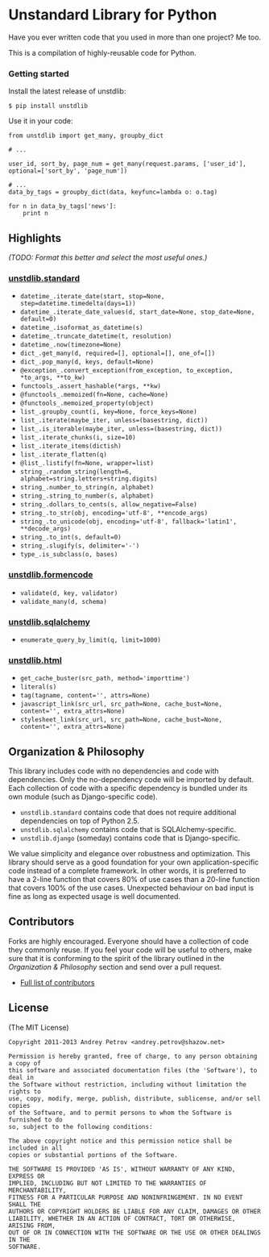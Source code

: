 # Unstandard Library for Python

Have you ever written code that you used in more than one project? Me too.

This is a compilation of highly-reusable code for Python.

### Getting started

Install the latest release of unstdlib:

    $ pip install unstdlib

Use it in your code:

    from unstdlib import get_many, groupby_dict

    # ...

    user_id, sort_by, page_num = get_many(request.params, ['user_id'], optional=['sort_by', 'page_num'])

    # ...
    data_by_tags = groupby_dict(data, keyfunc=lambda o: o.tag)

    for n in data_by_tags['news']:
        print n


## Highlights

*(TODO: Format this better and select the most useful ones.)*

### [unstdlib.standard](https://github.com/shazow/unstdlib.py/blob/master/unstdlib/standard/)

* ``datetime_.iterate_date(start, stop=None, step=datetime.timedelta(days=1))``
* ``datetime_.iterate_date_values(d, start_date=None, stop_date=None, default=0)``
* ``datetime_.isoformat_as_datetime(s)``
* ``datetime_.truncate_datetime(t, resolution)``
* ``datetime_.now(timezone=None)``
* ``dict_.get_many(d, required=[], optional=[], one_of=[])``
* ``dict_.pop_many(d, keys, default=None)``
* ``@exception_.convert_exception(from_exception, to_exception, *to_args, **to_kw)``
* ``functools_.assert_hashable(*args, **kw)``
* ``@functools_.memoized(fn=None, cache=None)``
* ``@functools_.memoized_property(object)``
* ``list_.groupby_count(i, key=None, force_keys=None)``
* ``list_.iterate(maybe_iter, unless=(basestring, dict))``
* ``list_.is_iterable(maybe_iter, unless=(basestring, dict))``
* ``list_.iterate_chunks(i, size=10)``
* ``list_.iterate_items(dictish)``
* ``list_.iterate_flatten(q)``
* ``@list_.listify(fn=None, wrapper=list)``
* ``string_.random_string(length=6, alphabet=string.letters+string.digits)``
* ``string_.number_to_string(n, alphabet)``
* ``string_.string_to_number(s, alphabet)``
* ``string_.dollars_to_cents(s, allow_negative=False)``
* ``string_.to_str(obj, encoding='utf-8', **encode_args)``
* ``string_.to_unicode(obj, encoding='utf-8', fallback='latin1', **decode_args)``
* ``string_.to_int(s, default=0)``
* ``string_.slugify(s, delimiter='-')``
* ``type_.is_subclass(o, bases)``

### [unstdlib.formencode](https://github.com/shazow/unstdlib.py/blob/master/unstdlib/formencode.py)

* ``validate(d, key, validator)``
* ``validate_many(d, schema)``

### [unstdlib.sqlalchemy](https://github.com/shazow/unstdlib.py/blob/master/unstdlib/sqlalchemy.py)

* ``enumerate_query_by_limit(q, limit=1000)``

### [unstdlib.html](https://github.com/shazow/unstdlib.py/blob/master/unstdlib/html.py)

* ``get_cache_buster(src_path, method='importtime')``
* ``literal(s)``
* ``tag(tagname, content='', attrs=None)``
* ``javascript_link(src_url, src_path=None, cache_bust=None, content='', extra_attrs=None)``
* ``stylesheet_link(src_url, src_path=None, cache_bust=None, content='', extra_attrs=None)``


## Organization & Philosophy

This library includes code with no dependencies and code with dependencies.
Only the no-dependency code will be imported by default. Each collection of
code with a specific dependency is bundled under its own module (such as
Django-specific code).

* ``unstdlib.standard`` contains code that does not require additional
dependencies on top of Python 2.5.
* ``unstdlib.sqlalchemy`` contains code that is SQLAlchemy-specific.
* ``unstdlib.django`` (someday) contains code that is Django-specific.

We value simplicity and elegance over robustness and optimization. This library
should serve as a good foundation for your own application-specific code
instead of a complete framework. In other words, it is preferred to have a
2-line function that covers 80% of use cases than a 20-line function that
covers 100% of the use cases. Unexpected behaviour on bad input is fine as
long as expected usage is well documented.


## Contributors

Forks are highly encouraged. Everyone should have a collection of code they
commonly reuse. If you feel your code will be useful to others, make sure that
it is conforming to the spirit of the library outlined in the *Organization &
Philosophy* section and send over a pull request.

* [Full list of contributors](https://github.com/shazow/unstdlib.py/contributors)


## License

(The MIT License)

    Copyright 2011-2013 Andrey Petrov <andrey.petrov@shazow.net>

    Permission is hereby granted, free of charge, to any person obtaining a copy of
    this software and associated documentation files (the 'Software'), to deal in
    the Software without restriction, including without limitation the rights to
    use, copy, modify, merge, publish, distribute, sublicense, and/or sell copies
    of the Software, and to permit persons to whom the Software is furnished to do
    so, subject to the following conditions:

    The above copyright notice and this permission notice shall be included in all
    copies or substantial portions of the Software.

    THE SOFTWARE IS PROVIDED 'AS IS', WITHOUT WARRANTY OF ANY KIND, EXPRESS OR
    IMPLIED, INCLUDING BUT NOT LIMITED TO THE WARRANTIES OF MERCHANTABILITY,
    FITNESS FOR A PARTICULAR PURPOSE AND NONINFRINGEMENT. IN NO EVENT SHALL THE
    AUTHORS OR COPYRIGHT HOLDERS BE LIABLE FOR ANY CLAIM, DAMAGES OR OTHER
    LIABILITY, WHETHER IN AN ACTION OF CONTRACT, TORT OR OTHERWISE, ARISING FROM,
    OUT OF OR IN CONNECTION WITH THE SOFTWARE OR THE USE OR OTHER DEALINGS IN THE
    SOFTWARE.
